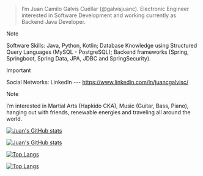 > I’m Juan Camilo Galvis Cuéllar (@galvisjuanc).
> Electronic Engineer interested in Software Development and working currently as Backend Java Developer.


> [!NOTE]
> Software Skills: Java, Python, Kotlin; Database Knowledge using Structured Query Languages (MySQL - PostgreSQL); Backend frameworks (Spring, Springboot, Spring Data, JPA, JDBC and SpringSecurity). 

> [!IMPORTANT]
> Social Networks:
> LinkedIn --- https://www.linkedin.com/in/juancgalvisc/

> [!NOTE]
> I’m interested in Martial Arts (Hapkido CKA), Music (Guitar, Bass, Piano), hanging out with friends, renewable energies and traveling all around the world.

[![Juan's GitHub stats](https://github-readme-stats.vercel.app/api?username=galvisjuanc&hide=contribs,stars,reviews&hide_border&show_icons=true&theme=dark#gh-dark-mode-only)](https://github.com/anuraghazra/github-readme-stats#gh-dark-mode-only)

[![Juan's GitHub stats](https://github-readme-stats.vercel.app/api?username=galvisjuanc&hide=contribs,stars,reviews&show_icons=true&theme=default#gh-light-mode-only)](https://github.com/anuraghazra/github-readme-stats#gh-light-mode-only)

[![Top Langs](https://github-readme-stats.vercel.app/api/top-langs/?username=galvisjuanc&theme=dark#gh-dark-mode-only)](https://github.com/anuraghazra/github-readme-stats#gh-dark-mode-only)

[![Top Langs](https://github-readme-stats.vercel.app/api/top-langs/?username=galvisjuanc&theme=default#gh-light-mode-only)](https://github.com/anuraghazra/github-readme-stats#gh-light-mode-only)


<!---
galvisjuanc/galvisjuanc is a ✨ special ✨ repository because its `README.md` (this file) appears on your GitHub profile.
You can click the Preview link to take a look at your changes.
--->
